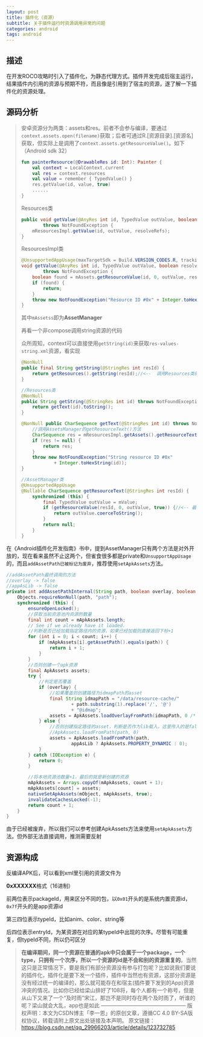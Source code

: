 ```yaml
---
layout: post
title: 插件化（资源）
subtitle: 关于插件运行时资源调用异常的问题
categories: android
tags: android
---
```


## 描述

在开发ROCO攻略时引入了插件化，为静态代理方式。插件开发完成后宿主运行，结果插件内引用的资源与预期不符，而且像是引用到了宿主的资源，遂了解一下插件化的资源处理。

## 源码分析

> 安卓资源分为两类：assets和res。前者不会参与编译，要通过`context.assets.open(filename)`获取；后者可通过R.[资源目录].[资源名]获取，但实际上是调用了`context.assets.getResourceValue()`。如下（Android sdk 32）
>
> ```kotlin
> fun painterResource(@DrawableRes id: Int): Painter {
>     val context = LocalContext.current
>     val res = context.resources
>     val value = remember { TypedValue() }
>     res.getValue(id, value, true)
>     ......
> }
> ```
>
> Resources类
>
> ```java
> public void getValue(@AnyRes int id, TypedValue outValue, boolean resolveRefs)
>         throws NotFoundException {
>     mResourcesImpl.getValue(id, outValue, resolveRefs);
> }
> ```
>
> ResourcesImpl类
>
> ```java
> @UnsupportedAppUsage(maxTargetSdk = Build.VERSION_CODES.R, trackingBug = 170729553)
> void getValue(@AnyRes int id, TypedValue outValue, boolean resolveRefs)
>         throws NotFoundException {
>     boolean found = mAssets.getResourceValue(id, 0, outValue, resolveRefs);
>     if (found) {
>         return;
>     }
>     throw new NotFoundException("Resource ID #0x" + Integer.toHexString(id));
> }
> ```
>
> 其中`mAssetss`即为**AssetManager**
>
> 再看一个非compose调用string资源的代码
>
> 众所周知，context可以直接使用`getString(id)`来获取`res-values-string.xml`资源，看实现
>
> ```java
> @NonNull
> public final String getString(@StringRes int resId) {
>     return getResources().getString(resId);//<--  调用Resources类的getString()方法
> }
> ```
>
> ```java
> //Resources类
> @NonNull
> public String getString(@StringRes int id) throws NotFoundException {
>     return getText(id).toString();
> }
> ```
>
> ```java
> @NonNull public CharSequence getText(@StringRes int id) throws NotFoundException {
>     //调用AssetsManager的getResourceText()方法
>     CharSequence res = mResourcesImpl.getAssets().getResourceText(id);
>     if (res != null) {
>         return res;
>     }
>     throw new NotFoundException("String resource ID #0x"
>             + Integer.toHexString(id));
> }
> ```
>
> ```java
> //AssetManager类
> @UnsupportedAppUsage
> @Nullable CharSequence getResourceText(@StringRes int resId) {
>     synchronized (this) {
>         final TypedValue outValue = mValue;
>         if (getResourceValue(resId, 0, outValue, true)) {//<-- 最终还是调用到了getResourceValue()方法
>             return outValue.coerceToString();
>         }
>         return null;
>     }
> }
> ```

在《Android插件化开发指南》书中，提到AssetManager只有两个方法是对外开放的，现在看来虽然不止这两个，但雀食很多都是private和`UnsupportAppUsage`的，而且`addAssetPath已被标记为废弃`，推荐使用`setApkAssets`方法。

```java
//addAssetPath最终调用的方法
//overlay -> false
//appAsLib -> false
private int addAssetPathInternal(String path, boolean overlay, boolean appAsLib) {
    Objects.requireNonNull(path, "path");
    synchronized (this) {
        ensureOpenLocked();
        //获取当前资源池内资源的数量
        final int count = mApkAssets.length;
        // See if we already have it loaded.
        //判断是否已经加载指定路径内的资源，如果已经加载则直接返回下标+1
        for (int i = 0; i < count; i++) {
            if (mApkAssets[i].getAssetPath().equals(path)) {
                return i + 1;
            }
        }
		//否则创建一个apk资源
        final ApkAssets assets;
        try {
            //判定是否覆盖
            if (overlay) {
                //如果覆盖则创建路径为idmapPath的asset
                final String idmapPath = "/data/resource-cache/"
                        + path.substring(1).replace('/', '@')
                        + "@idmap";
                assets = ApkAssets.loadOverlayFromPath(idmapPath, 0 /* flags */);
            } else {
                //否则创建指定路径的asset，判断是否作为lib载入。这里传入的是false，所以最终为
                //ApkAssets.loadFromPath(path, 0)
                assets = ApkAssets.loadFromPath(path,
                        appAsLib ? ApkAssets.PROPERTY_DYNAMIC : 0);
            }
        } catch (IOException e) {
            return 0;
        }

        //将本地资源池数量+1，最后的就是新创建的资源
		mApkAssets = Arrays.copyOf(mApkAssets, count + 1);
        mApkAssets[count] = assets;
        nativeSetApkAssets(mObject, mApkAssets, true);
        invalidateCachesLocked(-1);
        return count + 1;
    }
}
```

由于已经被废弃，所以我们可以参考创建ApkAssets方法来使用`setApkAssets`方法。但外部无法直接调用，推测需要反射

## 资源构成

反编译APK后，可以看到xml里引用的资源文件为  

**0xXXXXXX**格式（16进制）

前两位表示packageId，用来区分不同的包，以`0x01`开头的是系统内置资源id，`0x7f`开头的是app资源id

第三四位表示typeId，比如anim、color、string等

后四位表示entryId，为某资源在对应的某typeId中出现的次序。尽管有可能重复，但typeId不同，所以仍可区分

> **在编译期间，同一个资源在普通的apk中只会属于一个package，一个type，只拥有一个次序，所以一个资源的id是不会和别的资源重复的**。当然这只是正常情况下，要是我们有部分资源没有参与打包呢？比如说我们要说的插件化，插件化是要下发一个插件，插件中当然也有资源，这部分资源是没有经过统一的编译的，那么就可能存在和宿主(插件要下发到的App)资源冲突的情况。比如你已经给梁山排好了108将，每个人都有一个称号，但是从山下又来了一个“及时雨”宋江，那岂不是同时存在两个及时雨了，听谁的呢？梁山就会大乱，app也是如此
> ————————————————
> 版权声明：本文为CSDN博主「李一恩」的原创文章，遵循CC 4.0 BY-SA版权协议，转载请附上原文出处链接及本声明。
> 原文链接：https://blog.csdn.net/qq_29966203/article/details/123732785


